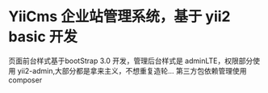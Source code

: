 YiiCms 企业站管理系统，基于 yii2 basic 开发
===============================


页面前台样式基于bootStrap 3.0 开发，管理后台样式是 adminLTE，权限部分使用 yii2-admin,大部分都是拿来主义，不想重复造轮...
第三方包依赖管理使用 composer